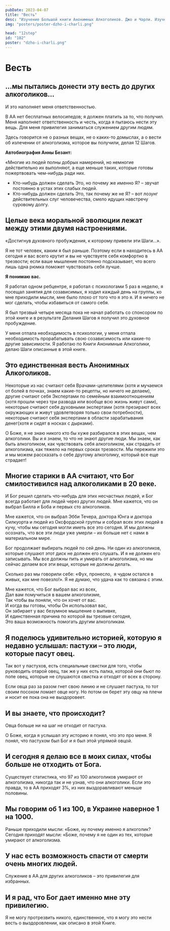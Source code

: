 ```yaml
---
pubDate: 2023-04-07
title: "Весть"
desc: "Изучение Большой книги Анонимных Алкоголиков. Джо и Чарли. Изучение БК. (101)"
img: "posters/poster-dzho-i-charli.png"

head: "12step"
id: "102"
poster: "dzho-i-charli.png"
---
```


# Весть

## …мы пытались донести эту весть до других алкоголиков…

И это наполняет меня ответственностью.

В АА нет бесплатных велосипедов; я должен платить за то, что получил.
Меня наполняет ответственность и честь, когда я пытаюсь нести эту вещь. Для меня привилегия заниматься служением другим людям.

Здесь говорится не о разных вещах, не о каких-то домыслах, а о вести об излечении от алкоголизма, которое вы получили, делая 12 Шагов.

**Автобиография Анны Безант:**

«Многие из людей полны добрых намерений, но немногие действительно их выполняют, а еще меньше таких, которые готовы пожертвовать чем-нибудь ради них.

- Кто-нибудь должен сделать Это, но почему же именно Я? – звучат постоянно в устах этих слабых людей.
- Кто-нибудь должен сделать Это, так почему же не Я? – вот лозунг действительных слуг человечества, смело идущих навстречу суровому долгу.

## Целые века моральной эволюции лежат между этими двумя настроениями.

«Достигнув духовного пробуждения, к которому привели эти Шаги…».

Я не тот человек, каким я был раньше. Поэтому если в находитесь в АА сегодня и вас всего крутит и вы не чувствуете себя комфортно в трезвости; если ваше мышление постоянно подсказывает, что всего лишь одна рюмка поможет чувствовать себя лучше.

**Я понимаю вас.**

Я работал одном ребцентре, я работал с психологами 5 раз в неделю, я посещал занятия для созависимых, я ходил каждый день на группы, ко мне приходили мысли, мне было плохо от того что я это я. И я ничего не мог сделать, чтобы избавиться от самого себя.

Я был трезвый четыре месяца пока не начал работать со спонсором по этой книге и в результате Делания Шагов я получил это духовное пробуждение.

У меня отпала необходимость в психологии, у меня отпала необходимость прорабатывать свою созависимость или какие-то другие зависимости. Я работаю по Книги Анонимные Алкоголики, делаю Шаги описанные в этой книге.

## Это единственная весть Анонимных Алкоголиков.

Некоторые из нас считают себя Врачами-целителями (хотя и мучаемся от болей в почках, знаем какие-то рецепты, но ничего не делаем), другие считают себя Экспертами по семейным взаимоотношениям (хотя прошли через три развода или вообще всю жизнь живут сами), некоторые считают себя духовными экспертами (хотя презирают всех окружающих и живут удовлетворяя только свои потребности), некоторые считают себя экспертами в области зарабатывания денег(хотя и сидят в носках с дырками).

О Боже, я не знаю никого кто бы хуже разбирался в этих вещах, чем алкоголики. Вы и я знаем, то что не знают другие люди. Мы знаем, как быть алкоголиком, как чувствовать себя алкоголиком, как страдать от алкоголизма, как тяжело на первых сроках трезвости. Мы пережили это и мы можем рассказать о себе другому алкоголику, который все еще страдает!

## Многие старики в АА считают, что Бог смилостивился над алкоголиками в 20 веке.

И Бог решил сделать что-нибудь для этих несчастных людей, и Бог всегда работает для людей через других людей. Мне кажется, что он выбрал Билла и Боба и первых сто алкоголиков.

Мне кажется, что он выбрал Эбби Течера, доктора Юнга и доктора Силкуорта и людей из Оксфордской группы и собрал всех этих людей в кучу, чтобы мы сегодня могли иметь все это сегодня. И мы должны осознать, что все эти люди уже умерли – их больше нет с нами в материальном мире.

Бог продолжает выбирать людей по сей день. Ни один из алкоголиков, которые слушают этот диск не должен его слушать. И я не должен его записывать. Мы все должны пить и умирать от алкоголизма, но мы сейчас делаем все эти вещи, которые не должны делать.

Сколько раз мы говорили себе: «Фух, пронесло,  я чудом остался в живых, как мне повезло!». Я не думаю, что удача как то связана с этим.

Мне кажется, что Бог выбрал вас из всех, <br>
Дал вам помучиться в вашем алкоголизме, <br>
Так чтобы вы поняли, что он хочет от вас. <br>
И когда вы готовы, чтобы Он использовал вас, <br>
Он забирает у вас безумное мышление о выпивке, <br>
И единственная причина по которой вы трезвые сегодня, <br>
Это ваша возможность помогать другим алкоголикам.

## Я поделюсь удивительно историей, которую я недавно услышал: пастухи – это люди, которые пасут овец.

Так вот у пастухов, есть специальные свистки для того, чтобы руководить отарой овец, так же у них есть палка, которой они бьют по попе овец, которые не слушаются свистка и отходят от всех в сторону.

Если овца раз за разом гнет свою линию и не слушает пастуха, то тот своим посохом ломает овце ногу. Но потом он берет эту овцу на плечи и носит ее пока она не выздоровеет.

## И вы знаете, что происходит?

Овца больше ни на шаг не отходит от пастуха.

О Боже, когда я услышал эту историю я понял, что это про меня. Я понял, что пастухом был Бог и я был этой упрямой овцой.

## И сегодня я делаю все в моих силах, чтобы больше не отходить от Бога.

Существует статистика, что 97 из 100 алкоголиков умирают от алкоголизма, никогда так и не узнав, что они алкоголики. Если это правда, то в АА приходят 3%, из них выздоравливают меньше половины.

## Мы говорим об 1 из 100, в Украине наверное 1 на 1000.

Раньше приходили мысли: «Боже, ну почему именно я алкоголик? Сегодня приходят мысли: «Боже, почему я не один из тех, которые умирают от алкоголизма.

## У нас есть возможность спасти от смерти очень многих людей.

Служение в АА для других алкоголиков – это привилегия для избранных.

## И я рад, что Бог дает именно мне эту привилегию.

Я не могу протрезвить никого, единственное, что я могу это нести весть о выздоровлении, как описано в этой Книге.
